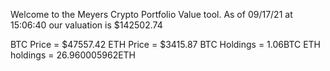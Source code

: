 Welcome to the Meyers Crypto Portfolio Value tool. 
As of 09/17/21 at 15:06:40 our valuation is $142502.74 

BTC Price = $47557.42
 ETH Price = $3415.87
BTC Holdings = 1.06BTC
 ETH holdings = 26.960005962ETH 
